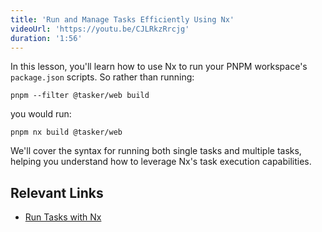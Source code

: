 ```yaml
---
title: 'Run and Manage Tasks Efficiently Using Nx'
videoUrl: 'https://youtu.be/CJLRkzRrcjg'
duration: '1:56'
---
```


In this lesson, you'll learn how to use Nx to run your PNPM workspace's `package.json` scripts. So rather than running:

```shell
pnpm --filter @tasker/web build
```

you would run:

```shell
pnpm nx build @tasker/web
```

We'll cover the syntax for running both single tasks and multiple tasks, helping you understand how to leverage Nx's task execution capabilities.

## Relevant Links

- [Run Tasks with Nx](/features/run-tasks)
